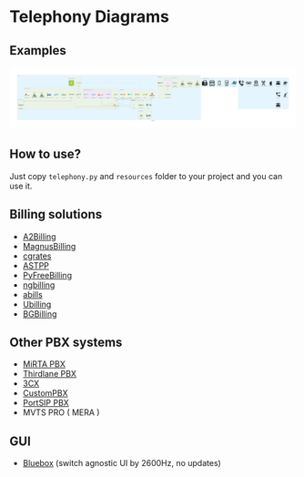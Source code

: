 # Telephony Diagrams

## Examples

<img src="./examples.png" width="800">

## How to use?

Just copy `telephony.py` and `resources` folder to your project and you can use it.

## Billing solutions

- [A2Billing](https://github.com/Star2Billing/a2billing)
- [MagnusBilling](https://github.com/magnussolution/magnusbilling7)
- [cgrates](https://github.com/cgrates/cgrates)
- [ASTPP](https://github.com/iNextrix/ASTPP)
- [PyFreeBilling](https://github.com/mwolff44/pyfreebilling)
- [ngbilling](https://github.com/ngecom/ngbilling)
- [abills](http://abills.net.ua/)
- [Ubilling](http://ubilling.net.ua/)
- [BGBilling](https://bgbilling.ru)

## Other PBX systems

- [MiRTA PBX](http://www.mirtapbx.com)
- [Thirdlane PBX](https://www.thirdlane.com)
- [3CX](https://www.3cx.com/)
- [CustomPBX](https://github.com/CustomPBX/cpbx-docker)
- [PortSIP PBX](https://www.portsip.com/portsip-pbx/)
- MVTS PRO ( MERA )

## GUI

- [Bluebox](https://github.com/2600hz/bluebox) (switch agnostic UI by 2600Hz, no updates)
